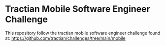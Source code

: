 # Tractian Mobile Software Engineer Challenge

This repository follow the tractian mobile software engineer challenge found at: https://github.com/tractian/challenges/tree/main/mobile

